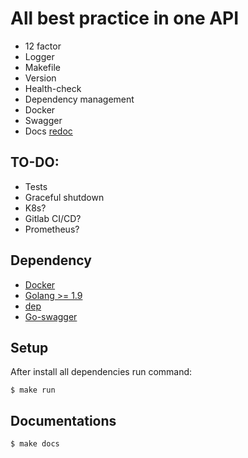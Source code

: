 # All best practice in one API

* 12 factor
* Logger
* Makefile
* Version
* Health-check
* Dependency management
* Docker
* Swagger
* Docs [redoc](https://github.com/Rebilly/ReDoc)

## TO-DO:
* Tests
* Graceful shutdown
* K8s?
* Gitlab CI/CD?
* Prometheus?

## Dependency
* [Docker](https://www.docker.com/)
* [Golang >= 1.9](https://golang.org/)
* [dep](https://github.com/golang/dep)
* [Go-swagger](https://github.com/go-swagger/go-swagger)

## Setup
After install all dependencies run command:
```
$ make run
```

## Documentations
```
$ make docs
```